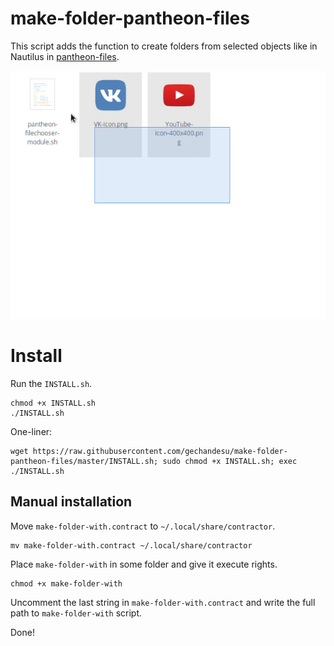 # make-folder-pantheon-files

This script adds the function to create folders from selected objects like in Nautilus in [pantheon-files](https://github.com/elementary/files). 

![Preview](preview.gif) 

# Install

Run the `INSTALL.sh`.

```
chmod +x INSTALL.sh
./INSTALL.sh
```

One-liner:

```
wget https://raw.githubusercontent.com/gechandesu/make-folder-pantheon-files/master/INSTALL.sh; sudo chmod +x INSTALL.sh; exec ./INSTALL.sh
```

## Manual installation

Move `make-folder-with.contract` to `~/.local/share/contractor`.

```
mv make-folder-with.contract ~/.local/share/contractor
```

Place `make-folder-with` in some folder and give it execute rights. 

```
chmod +x make-folder-with
```

Uncomment the last string in `make-folder-with.contract` and write the full path to `make-folder-with` script.

Done! 
